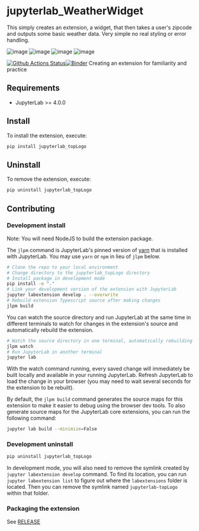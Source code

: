 # jupyterlab_WeatherWidget
 This simply creates an extension, a widget, that then takes a user's zipcode and outputs some basic weather data. Very simple no real styling or error handling.
 
![image](https://github.com/Ricardo96MC/jupyterlab_topLogo/assets/22580284/b1b635db-f439-434c-a950-0033e8492d14)
![image](https://github.com/Ricardo96MC/jupyterlab_topLogo/assets/22580284/9b8681bc-7e88-4548-a2fd-834bf12f35c8)
![image](https://github.com/Ricardo96MC/jupyterlab_topLogo/assets/22580284/0a3d7d48-96dd-40df-8683-ab3ea4cdb928)
![image](https://github.com/Ricardo96MC/jupyterlab_topLogo/assets/22580284/f0982d26-49c9-4c39-aa65-54904cea7690)


[![Github Actions Status](https://github.com/github_username/jupyterlab-topLogo/workflows/Build/badge.svg)](https://github.com/github_username/jupyterlab-topLogo/actions/workflows/build.yml)[![Binder](https://mybinder.org/badge_logo.svg)](https://mybinder.org/v2/gh/github_username/jupyterlab-topLogo/main?urlpath=lab)
Creating an extension for familiarity and practice

## Requirements

- JupyterLab >= 4.0.0

## Install

To install the extension, execute:

```bash
pip install jupyterlab_topLogo
```

## Uninstall

To remove the extension, execute:

```bash
pip uninstall jupyterlab_topLogo
```

## Contributing

### Development install

Note: You will need NodeJS to build the extension package.

The `jlpm` command is JupyterLab's pinned version of
[yarn](https://yarnpkg.com/) that is installed with JupyterLab. You may use
`yarn` or `npm` in lieu of `jlpm` below.

```bash
# Clone the repo to your local environment
# Change directory to the jupyterlab_topLogo directory
# Install package in development mode
pip install -e "."
# Link your development version of the extension with JupyterLab
jupyter labextension develop . --overwrite
# Rebuild extension Typescript source after making changes
jlpm build
```

You can watch the source directory and run JupyterLab at the same time in different terminals to watch for changes in the extension's source and automatically rebuild the extension.

```bash
# Watch the source directory in one terminal, automatically rebuilding when needed
jlpm watch
# Run JupyterLab in another terminal
jupyter lab
```

With the watch command running, every saved change will immediately be built locally and available in your running JupyterLab. Refresh JupyterLab to load the change in your browser (you may need to wait several seconds for the extension to be rebuilt).

By default, the `jlpm build` command generates the source maps for this extension to make it easier to debug using the browser dev tools. To also generate source maps for the JupyterLab core extensions, you can run the following command:

```bash
jupyter lab build --minimize=False
```

### Development uninstall

```bash
pip uninstall jupyterlab_topLogo
```

In development mode, you will also need to remove the symlink created by `jupyter labextension develop`
command. To find its location, you can run `jupyter labextension list` to figure out where the `labextensions`
folder is located. Then you can remove the symlink named `jupyterlab-topLogo` within that folder.

### Packaging the extension

See [RELEASE](RELEASE.md)
